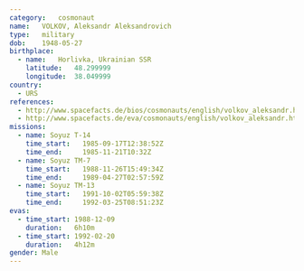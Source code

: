 ```yaml
---
category:	cosmonaut
name:	VOLKOV, Aleksandr Aleksandrovich 
type:	military
dob:	1948-05-27
birthplace:
  - name:	Horlivka, Ukrainian SSR
    latitude:	48.299999
    longitude:	38.049999
country:
  - URS
references:
  - http://www.spacefacts.de/bios/cosmonauts/english/volkov_aleksandr.htm
  - http://www.spacefacts.de/eva/cosmonauts/english/volkov_aleksandr.htm
missions:
  - name: Soyuz T-14
    time_start:   1985-09-17T12:38:52Z
    time_end:     1985-11-21T10:32Z
  - name: Soyuz TM-7
    time_start:   1988-11-26T15:49:34Z
    time_end:     1989-04-27T02:57:59Z
  - name: Soyuz TM-13
    time_start:   1991-10-02T05:59:38Z
    time_end:     1992-03-25T08:51:23Z
evas:
  - time_start: 1988-12-09
    duration:   6h10m
  - time_start: 1992-02-20
    duration:   4h12m
gender:	Male
---
```

